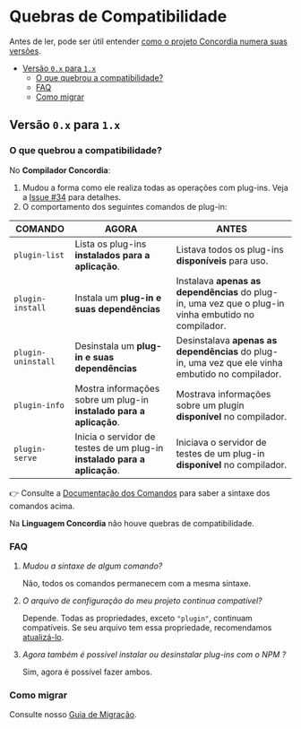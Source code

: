 # Quebras de Compatibilidade <!-- omit in toc -->

Antes de ler, pode ser útil entender [como o projeto Concordia numera suas versões](versioning.md).

- [Versão `0.x` para `1.x`](#vers%C3%A3o-0x-para-1x)
  - [O que quebrou a compatibilidade?](#o-que-quebrou-a-compatibilidade)
  - [FAQ](#faq)
  - [Como migrar](#como-migrar)

## Versão `0.x` para `1.x`

### O que quebrou a compatibilidade?

No **Compilador Concordia**:

1. Mudou a forma como ele realiza todas as operações com plug-ins. Veja a [Issue #34](https://github.com/thiagodp/concordialang/issues/34) para detalhes.
2. O comportamento dos seguintes comandos de plug-in:

| COMANDO          | AGORA | ANTES |
| ---------------- | ----- | ----- |
| `plugin-list`    | Lista os plug-ins **instalados para a aplicação**. | Listava todos os plug-ins **disponíveis** para uso. |
| `plugin-install` | Instala um **plug-in e suas dependências** | Instalava **apenas as dependências** do plug-in, uma vez que o plug-in vinha embutido no compilador. |
| `plugin-uninstall` | Desinstala um **plug-in e suas dependências** | Desinstalava **apenas as dependências** do plug-in, uma vez que ele vinha embutido no compilador. |
| `plugin-info` | Mostra informações sobre um plug-in **instalado para a aplicação**. | Mostrava informações sobre um plugin **disponível** no compilador. |
| `plugin-serve` | Inicia o servidor de testes de um plug-in **instalado para a aplicação**. |  Iniciava o servidor de testes de um plug-in **disponível** no compilador. |

👉 Consulte a [Documentação dos Comandos](./commands.md) para saber a sintaxe dos comandos acima.


Na **Linguagem Concordia** não houve quebras de compatibilidade.

### FAQ

1. *Mudou a sintaxe de algum comando?*

    Não, todos os comandos permanecem com a mesma sintaxe.

2. *O arquivo de configuração do meu projeto continua compatível?*

    Depende. Todas as propriedades, exceto `"plugin"`, continuam compatíveis. Se seu arquivo tem essa propriedade, recomendamos [atualizá-lo](./migration.md).

3. *Agora também é possível instalar ou desinstalar plug-ins com o NPM ?*

    Sim, agora é possível fazer ambos.

### Como migrar

Consulte nosso [Guia de Migração](./migration.md).